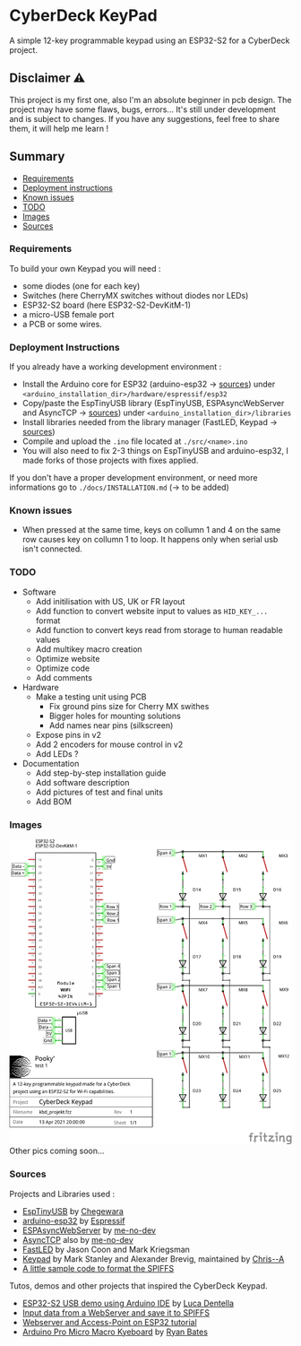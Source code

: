 # CyberDeck KeyPad 
A simple 12-key programmable keypad using an ESP32-S2 for a CyberDeck project.

## Disclaimer ⚠️

This project is my first one, also I'm an absolute beginner in pcb design. The project may have some flaws, bugs, errors... It's still under development and is subject to changes. If you have any suggestions, feel free to share them, it will help me learn !  

## Summary
- [Requirements](#requirements)
- [Deployment instructions](#deployment-instructions)
- [Known issues](#known-issues)
- [TODO](#todo)
- [Images](#images)
- [Sources](#sources)

### Requirements 
To build your own Keypad you will need : 
- some diodes (one for each key) 
- Switches (here CherryMX switches without diodes nor LEDs)
- ESP32-S2 board (here ESP32-S2-DevKitM-1)
- a micro-USB female port
- a PCB or some wires. 

### Deployment Instructions
If you already have a working development environment :
- Install the Arduino core for ESP32 (arduino-esp32 -> [sources](#sources)) under `<arduino_installation_dir>/hardware/espressif/esp32`
- Copy/paste the EspTinyUSB library (EspTinyUSB, ESPAsyncWebServer and AsyncTCP  -> [sources](#sources)) under `<arduino_installation_dir>/libraries`
- Install libraries needed from the library manager (FastLED, Keypad -> [sources](#sources))
- Compile and upload the `.ino` file located at `./src/<name>.ino`
- You will also need to fix 2-3 things on EspTinyUSB and arduino-esp32, I made forks of those projects with fixes applied. 

If you don't have a proper development environment, or need more informations go to `./docs/INSTALLATION.md` (-> to be added)

### Known issues
- When pressed at the same time, keys on collumn 1 and 4 on the same row causes key on collumn 1 to loop. It happens only when serial usb isn't connected. 

### TODO
- Software
    + Add initilisation with US, UK or FR layout 
    + Add function to convert website input to values as `HID_KEY_...` format
    + Add function to convert keys read from storage to human readable values 
    + Add multikey macro creation
    + Optimize website
    + Optimize code
    + Add comments
- Hardware 
    + Make a testing unit using PCB 
        * Fix ground pins size for Cherry MX swithes 
        * Bigger holes for mounting solutions 
        * Add names near pins (silkscreen)
    + Expose pins in v2 
    + Add 2 encoders for mouse control in v2
    + Add LEDs ? 
- Documentation
    + Add step-by-step installation guide
    + Add software description 
    + Add pictures of test and final units
    + Add BOM 
    
### Images

![schematic](schemes/png_files/kbd_preview_schematic.png)
Other pics coming soon...

### Sources 
Projects and Libraries used :
- [EspTinyUSB](https://github.com/chegewara/EspTinyUSB) by [Chegewara](https://github.com/chegewara)
- [arduino-esp32](https://github.com/espressif/arduino-esp32) by [Espressif](https://github.com/espressif)
- [ESPAsyncWebServer](https://github.com/me-no-dev/ESPAsyncWebServer) by [me-no-dev](https://github.com/me-no-dev) 
- [AsyncTCP](https://github.com/me-no-dev/AsyncTCP) also by [me-no-dev](https://github.com/me-no-dev) 
- [FastLED](https://github.com/FastLED/FastLED) by Jason Coon and Mark Kriegsman 
- [Keypad](https://github.com/Chris--A/Keypad) by Mark Stanley and Alexander Brevig, maintained by [Chris--A](https://github.com/Chris--A)
- [A little sample code to format the SPIFFS](https://techtutorialsx.com/2019/02/24/esp32-arduino-formatting-the-spiffs-file-system/)

Tutos, demos and other projects that inspired the CyberDeck Keypad.
- [ESP32-S2 USB demo using Arduino IDE](https://www.youtube.com/watch?v=l3MmrVHMd94&ab_channel=LucaDentella) by [Luca Dentella](https://www.youtube.com/channel/UCQewD5sQ1WsJCIAuOMZ2V2w)
- [Input data from a WebServer and save it to SPIFFS](https://randomnerdtutorials.com/esp32-esp8266-input-data-html-form/)
- [Webserver and Access-Point on ESP32 tutorial](https://lastminuteengineers.com/creating-esp32-web-server-arduino-ide/)
- [Arduino Pro Micro Macro Kyeboard](https://www.youtube.com/watch?v=IDlcxLQ1SbY&ab_channel=RyanBates) by [Ryan Bates](https://www.youtube.com/channel/UC2cpPe45iWKwrZc0OK8k-Pw)

